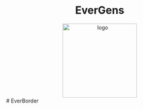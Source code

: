 <div align="center">
    <h1>EverGens</h1>
    <img src="https://i.imgur.com/Ab3GuiN.png" alt="logo" width="200" />
</div>#   E v e r B o r d e r  
 